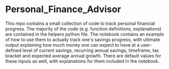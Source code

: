 # Personal_Finance_Advisor
This repo contains a small collection of code to track personal financial progress. The majority of the code (e.g. function definitions, explanations) are contained in the helpers python file. The notebook contains an example of how to use them to actually track one's savings progress, with ultimate output explaining how much money one can expect to have at a user-defined level of current savings, recurring annual savings, timeframe, tax bracket and expected average annual growth. There are default values for these inputs as well, with explanations for them included in the notebook. 
